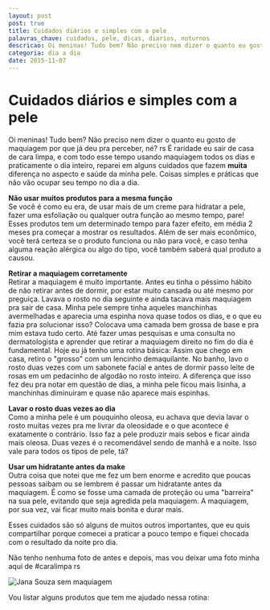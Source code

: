 ```yaml
---
layout: post
post: true
title: Cuidados diários e simples com a pele
palavras_chave: cuidados, pele, dicas, diarios, noturnos
descricao: Oi meninas! Tudo bem? Não preciso nem dizer o quanto eu gosto de maquiagem por que já deu pra perceber, né? rs É raridade eu sair de casa de cara limpa, e com todo esse tempo usando maquiagem todos os dias e praticamente o dia inteiro, reparei em alguns cuidados que fazem muita diferença no aspecto e saúde da minha pele. Coisas simples e práticas que não vão ocupar seu tempo no dia a dia...
categoria: dia a dia
date: 2015-11-07
---
```


# Cuidados diários e simples com a pele

Oi meninas! Tudo bem?
Não preciso nem dizer o quanto eu gosto de maquiagem por que já deu pra perceber, né? rs É raridade eu sair de casa de cara limpa, e com todo esse tempo usando maquiagem todos os dias e praticamente o dia inteiro, reparei em alguns cuidados que fazem **muita** diferença no aspecto e saúde da minha pele. Coisas simples e práticas que não vão ocupar seu tempo no dia a dia.

**Não usar muitos produtos para a mesma função**<br>
Se você é como eu era, de usar mais de um creme para hidratar a pele, fazer uma esfoliação ou qualquer outra função ao mesmo tempo, pare! Esses produtos tem um determinado tempo para fazer efeito, em média 2 meses pra começar a mostrar os resultados. Além de ser mais econômico, você terá certeza se o produto funciona ou não para você, e caso tenha alguma reação alérgica ou algo do tipo, você também saberá qual produto a causou.

**Retirar a maquiagem corretamente**<br>
Retirar a maquiagem é muito importante. Antes eu tinha o péssimo hábito de não retirar antes de dormir, por estar muito cansada ou até mesmo por preguiça. Lavava o rosto no dia seguinte e ainda tacava mais maquiagem pra sair de casa. Minha pele sempre tinha aqueles manchinhas avermelhadas e aparecia uma espinha nova quase todos os dias, e o que eu fazia pra solucionar isso? Colocava uma camada bem grossa de base e pra mim estava tudo certo. Até fazer umas pesquisas e uma consulta no dermatologista e aprender que retirar a maquiagem direito no fim do dia é fundamental.
Hoje eu já tenho uma rotina básica: Assim que chego em casa, retiro o "grosso" com um lencinho demaquilante. No banho, lavo o rosto duas vezes com um sabonete facial e antes de dormir passo leite de rosas em um pedacinho de algodão no rosto inteiro.
A diferença que isso fez deu pra notar em questão de dias, a minha pele ficou mais lisinha, a manchinhas diminuiram e quase não aparece mais espinhas.

**Lavar o rosto duas vezes ao dia**<br>
Como a minha pele é um pouquinho oleosa, eu achava que devia lavar o rosto muitas vezes pra me livrar da oleosidade e o que acontece é exatamente o contrário. Isso faz a pele produzir mais sebos e ficar ainda mais oleosa. Duas vezes é o recomendável sendo de manhã e a noite. Isso vale para todos os tipos de pele, tá?

**Usar um hidratante antes da make**<br>
Outra coisa que notei que me fez um bem enorme e acredito que poucas pessoas saibam ou se lembrem é passar um hidratante antes da maquiagem. É como se fosse uma camada de proteção ou uma "barreira" na sua pele, evitando que seja agredida pela maquiagem. A maquiagem, por sua vez, vai ficar muito mais bonita e durar mais.

Esses cuidados são só alguns de muitos outros importantes, que eu quis compartilhar porque comecei a praticar a pouco tempo e fiquei chocada com o resultado da noite pro dia.

Não tenho nenhuma foto de antes e depois, mas vou deixar uma foto minha aqui de #caralimpa rs

![Jana Souza sem maquiagem](../images/cuidados-diarios-e-simples-com-a-pele/cara-limpa.jpg)


Vou listar alguns produtos que tem me ajudado nessa rotina:
